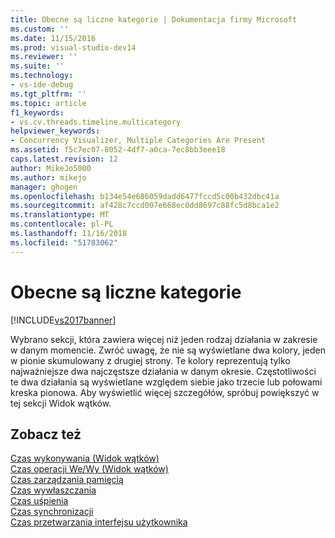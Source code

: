 ```yaml
---
title: Obecne są liczne kategorie | Dokumentacja firmy Microsoft
ms.custom: ''
ms.date: 11/15/2016
ms.prod: visual-studio-dev14
ms.reviewer: ''
ms.suite: ''
ms.technology:
- vs-ide-debug
ms.tgt_pltfrm: ''
ms.topic: article
f1_keywords:
- vs.cv.threads.timeline.multicategory
helpviewer_keywords:
- Concurrency Visualizer, Multiple Categories Are Present
ms.assetid: f5c7ec07-8052-4df7-a0ca-7ec8bb3eee18
caps.latest.revision: 12
author: MikeJo5000
ms.author: mikejo
manager: ghogen
ms.openlocfilehash: b134e54e686059dadd6477fccd5c00b432dbc41a
ms.sourcegitcommit: af428c7ccd007e668ec0dd8697c88fc5d8bca1e2
ms.translationtype: MT
ms.contentlocale: pl-PL
ms.lasthandoff: 11/16/2018
ms.locfileid: "51783062"
---
```

# <a name="multiple-categories-are-present"></a>Obecne są liczne kategorie
[!INCLUDE[vs2017banner](../includes/vs2017banner.md)]

Wybrano sekcji, która zawiera więcej niż jeden rodzaj działania w zakresie w danym momencie. Zwróć uwagę, że nie są wyświetlane dwa kolory, jeden w pionie skumulowany z drugiej strony. Te kolory reprezentują tylko najważniejsze dwa najczęstsze działania w danym okresie. Częstotliwości te dwa działania są wyświetlane względem siebie jako trzecie lub połowami kreska pionowa. Aby wyświetlić więcej szczegółów, spróbuj powiększyć w tej sekcji Widok wątków.  
  
## <a name="see-also"></a>Zobacz też  
 [Czas wykonywania (Widok wątków)](../profiling/execution-time-threads-view.md)   
 [Czas operacji We/Wy (Widok wątków)](../profiling/i-o-time-threads-view.md)   
 [Czas zarządzania pamięcią](../profiling/memory-management-time.md)   
 [Czas wywłaszczania](../profiling/preemption-time.md)   
 [Czas uśpienia](../profiling/sleep-time.md)   
 [Czas synchronizacji](../profiling/synchronization-time.md)   
 [Czas przetwarzania interfejsu użytkownika](../profiling/ui-processing-time.md)




